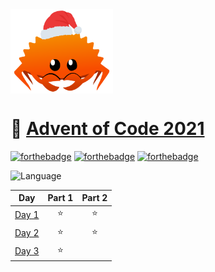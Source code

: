 <img src="./images/ferris.png" width="164" align="center">

# 🎄 [Advent of Code 2021](https://adventofcode.com/)

[![forthebadge](https://forthebadge.com/images/badges/made-with-rust.svg)](https://www.rust-lang.org/)
[![forthebadge](https://forthebadge.com/images/badges/contains-tasty-spaghetti-code.svg)](https://www.google.com/url?sa=i&url=https%3A%2F%2Fwww.thewholesomedish.com%2Fspaghetti%2F&psig=AOvVaw3OneeN_AB3XxZzgCPPTtfv&ust=1614550372646000&source=images&cd=vfe&ved=0CAIQjRxqFwoTCJjQwf2Ki-8CFQAAAAAdAAAAABAD)
[![forthebadge](https://forthebadge.com/images/badges/it-works-why.svg)](https://www.youtube.com/watch?v=kyti25ol438)

![Language](https://badgen.net/badge/Language/Rust/orange)

| Day | Part 1 | Part 2 |
| :---: | :---: | :---: |
| [Day 1](https://adventofcode.com/2021/day/1) | ⭐ | ⭐ |
| [Day 2](https://adventofcode.com/2021/day/2) | ⭐ | ⭐ |
| [Day 3](https://adventofcode.com/2021/day/3) | ⭐ |    |

